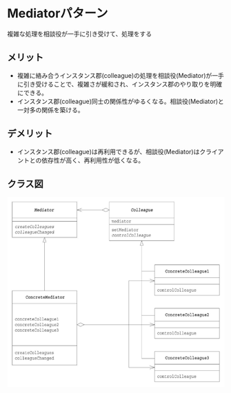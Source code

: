 # Mediatorパターン

複雑な処理を相談役が一手に引き受けて、処理をする

## メリット
* 複雑に絡み合うインスタンス郡(colleague)の処理を相談役(Mediator)が一手に引き受けることで、複雑さが緩和され、インスタンス郡のやり取りを明確にできる。
* インスタンス郡(colleague)同士の関係性がゆるくなる。相談役(Mediator)と一対多の関係を築ける。

## デメリット
* インスタンス郡(colleague)は再利用できるが、相談役(Mediator)はクライアントとの依存性が高く、再利用性が低くなる。

## クラス図
![](./クラス図.png)
